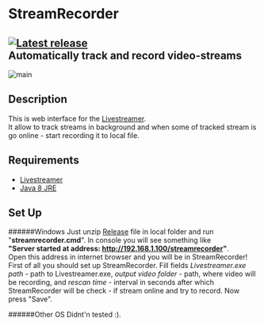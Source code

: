 StreamRecorder
===
[![Latest release][badge-release]][Releases]  
**Automatically track and record video-streams**
---

![main][main]

## Description
This is web interface for the [Livestreamer][Livestreamer].  
It allow to track streams in background and when some of tracked stream is go online - start recording it to local file.


## Requirements
* [Livestreamer][Livestreamer]
* [Java 8 JRE][Java]


## Set Up
######Windows
Just unzip [Release] file in local folder and run "**streamrecorder.cmd**". In console you will see something like  
**"Server started at address: http://192.168.1.100/streamrecorder"**.  
Open this address in internet browser and you will be in StreamRecorder!  
First of all you should set up StreamRecorder. Fill fields *Livestreamer.exe path* - path to Livestreamer.exe, *output video folder* - path, where video will be recording, and *rescan time* - interval in seconds after which StreamRecorder will be check - if stream online and try to record. Now press "Save".

######Other OS
Didnt'n tested :).


  [Livestreamer]: https://github.com/chrippa/livestreamer "Livestreamer"
  [Main]: https://cloud.githubusercontent.com/assets/8672252/8512412/adab8230-2349-11e5-93bc-5fd7263508fd.png
  [Releases]: https://github.com/Rexee/StreamRecorder/releases/latest "Releases"
  [Release]: https://github.com/Rexee/StreamRecorder/releases/latest "Release"
  [Java]: https://java.com/download "Java"
  [badge-release]: https://img.shields.io/badge/Release-1.01-green.svg "Latest release"
